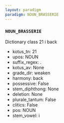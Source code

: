 ```yaml
---
layout: paradigm
paradigm: NOUN_BRASSERIE
---
```

### ` NOUN_BRASSERIE `

Dictionary class 21 i back
* kotus_tn: 21
* upos: NOUN
* suffix_regex: .
* kotus_av: None
* grade_dir: weaken
* harmony: back
* possessive: False
* stem_diphthong: None
* deletion: None
* plurale_tantum: False
* clitics: False
* pos: NOUN
* stem_vowel: i
